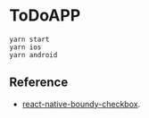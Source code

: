 # ToDoAPP

```
yarn start
yarn ios
yarn android
```

## Reference
- [react-native-boundy-checkbox](https://github.com/WrathChaos/react-native-bouncy-checkbox).
